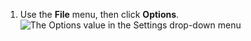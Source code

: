 1. Use the **File** menu, then click **Options**.
   ![The Options value in the Settings drop-down menu](/assets/images/help/desktop/windows-choose-options.png)
